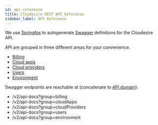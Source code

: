 ```yaml
---
id: api-reference
title: Cloudesire REST API Reference
sidebar_label: API Reference
---
```


We use [Springfox](https://github.com/springfox/springfox) to autogenerate
[Swagger](https://swagger.io/) definitions for the Cloudesire API.

API are grouped in three different areas for your convenience.

* [Billing](/redoc/billing.html)
* [Cloud apps](/redoc/cloud-apps.html)
* [Cloud providers](/redoc/cloud-providers.html)
* [Users](/redoc/users.html)
* [Environment](/redoc/environment.html)

Swagger endpoints are reachable at (concatenate to [API
domain](api.md#domains)):

* /v2/api-docs?group=billing
* /v2/api-docs?group=cloudApps
* /v2/api-docs?group=cloudProviders
* /v2/api-docs?group=users
* /v2/api-docs?group=environment
